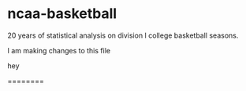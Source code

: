 # ncaa-basketball
20 years of statistical analysis on division I college basketball seasons. 

I am making changes to this file  

hey

========
>>>>>